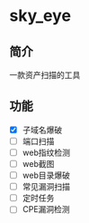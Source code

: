 # sky_eye

## 简介
一款资产扫描的工具

## 功能
* [x] 子域名爆破
* [ ] 端口扫描
* [ ] web指纹检测
* [ ] web截图
* [ ] web目录爆破
* [ ] 常见漏洞扫描
* [ ] 定时任务
* [ ] CPE漏洞检测
